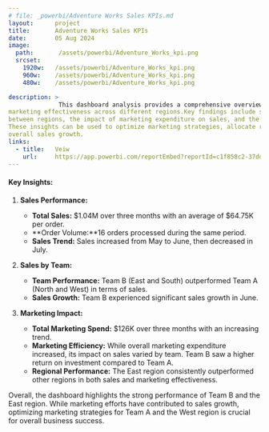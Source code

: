 ```yaml
---
# file: _powerbi/Adventure Works Sales KPIs.md
layout:      project
title:       Adventure Works Sales KPIs
date:        05 Aug 2024
image:
  path:       /assets/powerbi/Adventure_Works_kpi.png
  srcset:
    1920w:   /assets/powerbi/Adventure_Works_kpi.png
    960w:    /assets/powerbi/Adventure_Works_kpi.png
    480w:    /assets/powerbi/Adventure_Works_kpi.png

description: >
              This dashboard analysis provides a comprehensive overview of sales performance and 
marketing effectiveness across different regions.Key findings include significant sales disparities 
between regions, the impact of marketing expenditure on sales, and the varying success of ad campaigns.
These insights can be used to optimize marketing strategies, allocate resources effectively, and drive
overall sales growth.
links:
  - title:   Veiw
    url:     https://app.powerbi.com/reportEmbed?reportId=c1f858c2-37dd-44bb-9636-eadf1c44f76f&autoAuth=true&ctid=801585e2-0e6a-4322-a002-e7fc8457bab4
---
```

#### Key Insights:

1.  **Sales Performance:**
    - **Total Sales:** $1.04M over three months with an average of $64.75K per order.
    - **Order Volume:**16 orders processed during the same period.
    - **Sales Trend:** Sales increased from May to June, then decreased in July.
2. **Sales by Team:**
    - **Team Performance:** Team B (East and South) outperformed Team A (North and West) in terms of sales.
    - **Sales Growth:** Team B experienced significant sales growth in June.

3. **Marketing Impact:**
    - **Total Marketing Spend:** $126K over three months with an increasing trend.
    - **Marketing Efficiency:** While overall marketing expenditure increased, its impact on sales varied by team. Team B saw a higher return on investment compared to Team A.
    - **Regional Performance:** The East region consistently outperformed other regions in both sales and marketing effectiveness.

Overall, the dashboard highlights the strong performance of Team B and the 
East region. While marketing efforts have contributed to sales growth, 
optimizing marketing strategies for Team A and the West region is crucial for 
overall business success.

